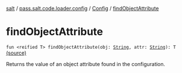 [salt](../../index.md) / [pass.salt.code.loader.config](../index.md) / [Config](index.md) / [findObjectAttribute](./find-object-attribute.md)

# findObjectAttribute

`fun <reified T> findObjectAttribute(obj: `[`String`](https://kotlinlang.org/api/latest/jvm/stdlib/kotlin/-string/index.html)`, attr: `[`String`](https://kotlinlang.org/api/latest/jvm/stdlib/kotlin/-string/index.html)`): T` [(source)](https://github.com/kurbaniec-tgm/salt/tree/master/code/loader/config/Config.kt#L57)

Returns the value of an object attribute found in the configuration.


